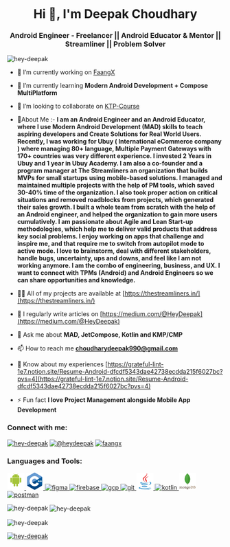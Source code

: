 <h1 align="center">Hi 👋, I'm Deepak Choudhary</h1>
<h3 align="center">Android Engineer - Freelancer || Android Educator & Mentor || Streamliner || Problem Solver</h3>

<p align="left"> <img src="https://komarev.com/ghpvc/?username=hey-deepak&label=Profile%20views&color=0e75b6&style=flat" alt="hey-deepak" /> </p>

- 🔭 I’m currently working on [FaangX](https://play.google.com/store/apps/details?id=com.faangx.ktp)

- 🌱 I’m currently learning **Modern Android Development + Compose MultiPlatform**

- 👯 I’m looking to collaborate on [KTP-Course](https://github.com/The-Streamliners/KTP-Course)

- 🫠About Me :- **I am an Android Engineer and an Android Educator, where I use Modern Android Development (MAD) skills to teach aspiring developers and Create Solutions for Real World Users. Recently, I was working for Ubuy ( International eCommerce company ) where managing 80+ language, Multiple Payment Gateways with 170+ countries was very different experience. I invested 2 Years in Ubuy and 1 year in Ubuy Academy. I am also a co-founder and a program manager at The Streamliners an organization that builds MVPs for small startups using mobile-based solutions. I managed and maintained multiple projects with the help of PM tools, which saved 30-40% time of the organization. I also took proper action on critical situations and removed roadblocks from projects, which generated their sales growth. I built a whole team from scratch with the help of an Android engineer, and helped the organization to gain more users cumulatively. I am passionate about Agile and Lean Start-up methodologies, which help me to deliver valid products that address key social problems. I enjoy working on apps that challenge and inspire me, and that require me to switch from autopilot mode to active mode. I love to brainstorm, deal with different stakeholders, handle bugs, uncertainty, ups and downs, and feel like I am not working anymore. I am the combo of engineering, business, and UX. I want to connect with TPMs (Android) and Android Engineers so we can share opportunities and knowledge.**

- 👨‍💻 All of my projects are available at [https://thestreamliners.in/](https://thestreamliners.in/)

- 📝 I regularly write articles on [https://medium.com/@HeyDeepak](https://medium.com/@HeyDeepak)

- 💬 Ask me about **MAD, JetCompose, Kotlin and KMP/CMP**

- 📫 How to reach me **choudharydeepak990@gmail.com**

- 📄 Know about my experiences [https://grateful-lint-1e7.notion.site/Resume-Android-dfcdf5343dae42738ecdda215f6027bc?pvs=4](https://grateful-lint-1e7.notion.site/Resume-Android-dfcdf5343dae42738ecdda215f6027bc?pvs=4)

- ⚡ Fun fact **I love Project Management alongside Mobile App Development**

<h3 align="left">Connect with me:</h3>
<p align="left">
<a href="https://linkedin.com/in/hey-deepak" target="blank"><img align="center" src="https://raw.githubusercontent.com/rahuldkjain/github-profile-readme-generator/master/src/images/icons/Social/linked-in-alt.svg" alt="hey-deepak" height="30" width="40" /></a>
<a href="https://medium.com/@heydeepak" target="blank"><img align="center" src="https://raw.githubusercontent.com/rahuldkjain/github-profile-readme-generator/master/src/images/icons/Social/medium.svg" alt="@heydeepak" height="30" width="40" /></a>
<a href="https://www.youtube.com/c/faangx" target="blank"><img align="center" src="https://raw.githubusercontent.com/rahuldkjain/github-profile-readme-generator/master/src/images/icons/Social/youtube.svg" alt="faangx" height="30" width="40" /></a>
</p>

<h3 align="left">Languages and Tools:</h3>
<p align="left"> <a href="https://developer.android.com" target="_blank" rel="noreferrer"> <img src="https://raw.githubusercontent.com/devicons/devicon/master/icons/android/android-original-wordmark.svg" alt="android" width="40" height="40"/> </a> <a href="https://www.w3schools.com/cpp/" target="_blank" rel="noreferrer"> <img src="https://raw.githubusercontent.com/devicons/devicon/master/icons/cplusplus/cplusplus-original.svg" alt="cplusplus" width="40" height="40"/> </a> <a href="https://www.figma.com/" target="_blank" rel="noreferrer"> <img src="https://www.vectorlogo.zone/logos/figma/figma-icon.svg" alt="figma" width="40" height="40"/> </a> <a href="https://firebase.google.com/" target="_blank" rel="noreferrer"> <img src="https://www.vectorlogo.zone/logos/firebase/firebase-icon.svg" alt="firebase" width="40" height="40"/> </a> <a href="https://cloud.google.com" target="_blank" rel="noreferrer"> <img src="https://www.vectorlogo.zone/logos/google_cloud/google_cloud-icon.svg" alt="gcp" width="40" height="40"/> </a> <a href="https://git-scm.com/" target="_blank" rel="noreferrer"> <img src="https://www.vectorlogo.zone/logos/git-scm/git-scm-icon.svg" alt="git" width="40" height="40"/> </a> <a href="https://www.java.com" target="_blank" rel="noreferrer"> <img src="https://raw.githubusercontent.com/devicons/devicon/master/icons/java/java-original.svg" alt="java" width="40" height="40"/> </a> <a href="https://kotlinlang.org" target="_blank" rel="noreferrer"> <img src="https://www.vectorlogo.zone/logos/kotlinlang/kotlinlang-icon.svg" alt="kotlin" width="40" height="40"/> </a> <a href="https://www.mongodb.com/" target="_blank" rel="noreferrer"> <img src="https://raw.githubusercontent.com/devicons/devicon/master/icons/mongodb/mongodb-original-wordmark.svg" alt="mongodb" width="40" height="40"/> </a> <a href="https://postman.com" target="_blank" rel="noreferrer"> <img src="https://www.vectorlogo.zone/logos/getpostman/getpostman-icon.svg" alt="postman" width="40" height="40"/> </a> </p>

<p><img align="left" src="https://github-readme-stats.vercel.app/api/top-langs?username=hey-deepak&show_icons=true&locale=en&layout=compact" alt="hey-deepak" /></p>

<p>&nbsp;<img align="center" src="https://github-readme-stats.vercel.app/api?username=hey-deepak&show_icons=true&locale=en" alt="hey-deepak" /></p>

<p><img align="center" src="https://github-readme-streak-stats.herokuapp.com/?user=hey-deepak&" alt="hey-deepak" /></p>

<p align="left"> <a href="https://github.com/ryo-ma/github-profile-trophy"><img src="https://github-profile-trophy.vercel.app/?username=hey-deepak" alt="hey-deepak" /></a> </p>
